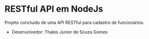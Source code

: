 # RESTful API em NodeJs
Projeto concluido de uma API RESTful para cadastro de funcionários.
- Desenvolvedor: Thales Junior de Souza Gomes
